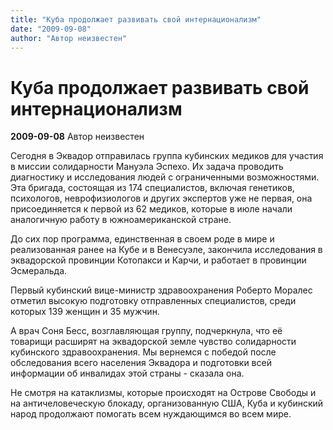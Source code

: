 ```yaml
---
title: "Куба продолжает развивать свой интернационализм"
date: "2009-09-08"
author: "Автор неизвестен"
---
```


# Куба продолжает развивать свой интернационализм

**2009-09-08** Автор неизвестен

Сегодня в Эквадор отправилась группа кубинских медиков для участия в миссии солидарности Мануэла Эспехо. Их задача проводить диагностику и исследования людей с ограниченными возможностями. Эта бригада, состоящая из 174 специалистов, включая генетиков, психологов, неврофизиологов и других экспертов уже не первая, она присоединяется к первой из 62 медиков, которые в июле начали аналогичную работу в южноамериканской стране.

До сих пор программа, единственная в своем роде в мире и реализованная ранее на Кубе и в Венесуэле, закончила исследования в эквадорской провинции Котопакси и Карчи, и работает в провинции Эсмеральда.

Первый кубинский вице-министр здравоохранения Роберто Моралес отметил высокую подготовку отправленных специалистов, среди которых 139 женщин и 35 мужчин.

А врач Соня Бесс, возглавляющая группу, подчеркнула, что её товарищи расширят на эквадорской земле чувство солидарности кубинского здравоохранения. Мы вернемся с победой после обследования всего населения Эквадора и подготовки всей информации об инвалидах этой страны - сказала она.

Не смотря на катаклизмы, которые происходят на Острове Свободы и на античеловеческую блокаду, организованную США, Куба и кубинский народ продолжают помогать всем нуждающимся во всем мире.